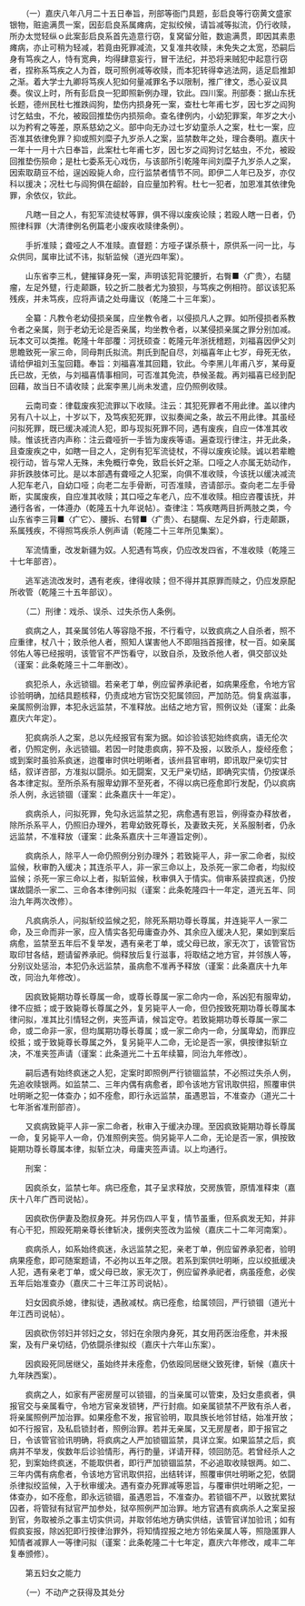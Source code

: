 <!-- { "loadSidebar": true } -->
　　（一）嘉庆八年八月二十五日奉旨，刑部等衙门具题，彭启良等行窃黄文盛家银物，赃逾满贯一案，因彭启良系属瘫病，定拟绞候，请旨减等拟流，仍行收赎，所办太觉轻纵ｏ此案彭启良系首先造意行窃，复窝留分赃，数逾满贯，即因其素患瘫病，亦止可稍为轻减，若竟由死罪减流，又复准共收赎，未免失之太宽，恐嗣后身有笃疾之人，恃有宽典，均得肆意妄行，冒干法纪，并恐将来贼犯中起意行窃者，捏称系笃疾之人为首，既可照例减等收赎，而本犯转得幸逃法网，适足启推卸之渐。着大学士九卿将笃疾人犯如何量减罪名予以限制，推广律文，悉心妥议具奏。俟议上时，所有彭启良一犯即照新例办理，钦此。四川案。刑部奏：据山东抚长题，德州民杜七推跌阎狗，垫伤内损身死一案，查杜七年甫七岁，因七岁之阎狗讨乞蛄虫，不允，被殴回推垫伤内损殒命。查名律例内，小幼犯罪案，年岁之大小以为矜宥之等差，原系慈幼之义。部中向无办过七岁幼童杀人之案，杜七一案，应否准其依律免罪？抑或照刘糜子九岁杀人之案，监禁数年之处，理合奏明。嘉庆十一年十一月十六日奉旨，此案杜七年甫七岁，因七岁之阎狗讨乞蛄虫，不允，被殴回推垫伤殒命；是杜七委系无心戏伤，与该部所引乾隆年间刘糜子九岁杀人之案，因索取葫豆不给，逞凶殴毙人命，应行监禁者情节不同。即伊二人年已及岁，亦仅科以援决；况杜七与阎狗俱在龆龄，自应量加矜宥。杜七一犯者，加恩准其依律免罪，余依仪，钦此。

　　凡瞎一目之人，有犯军流徒杖等罪，俱不得以废疾论赎；若殴人瞎一日者，仍照律科罪（大清律例名例篇老小废疾收赎律条例）。

　　手折准赎；聋哑之人不准赎。直督题：方哑子谋杀蔡十，原供系一问一比，与众供同，属审比试不讳，拟斩监候（道光四年案）。

　　山东省李三札，健摧铎身死一案，声明该犯背驼腰折，右臀■〈疒贵〉，右腿瘤，左足外躄，行走颠蹶，较之折二肢者尤为狼狈，与笃疾之例相符。部议该犯系残疾，并未笃疾，应将声请之处毋庸议（乾隆二十三年案）。

　　全纂：凡教令老幼侵损亲属，应坐教令者，以侵损凡人之罪。如所侵损者系教令者之亲属，则于老幼无论是否亲属，均坐教令者，以某侵损亲属之罪分别加减。玩本文可以类推。乾隆十年部覆：河抚硕查：乾隆元年浙抚稽题，刘福喜因伊父刘思瞻致死一家三命，同母荆氏拟流。荆氏到配自尽，刘福喜年止七岁，母死无依，请给伊祖刘玉玺回籍。奉旨：刘福喜准其回籍，钦此。今李黑儿年甫八岁，某母夏氏已故，无依，与刘福喜情事相同，可否准其免流，恭候圣裁。再刘福喜已经到配回藉，故当日不请收赎；此案李黑儿尚未发遣，应仍照例收赎。

　　云南司查：律载废疾犯流罪以下收赎。注云：其犯死罪者不用此律。盖以律内另有八十以上，十岁以下，及笃疾犯死罪，议拟奏闻之条，故云不用此律。其虽经问拟死罪，既已缓决减流人犯，即与现拟死罪不同，遇有废疾，自应一体准其收赎。惟该抚咨内声称：注云聋哑折一手皆为废疾等语。遍查现行律注，并无此条，且查废疾之中，如瞎一目之人，定例有犯军流徒杖，不得以废疾论赎。诚以若辈瞻视行动，皆与常人无殊，未免概行幸免，致启长奸之渐。口哑之人亦属无妨动作，非折跌肢体可比。是以本部遇有聋哑之人犯案，向俱不准收赎，今该抚以缓决减流人犯车老八，自幼口哑；向老二左手骨断，可否准赎，咨请部示。查向老二左手骨断，实属废疾，自应准其收赎；其口哑之车老八，应不准收赎。相应咨覆该抚，并通行各省，一体遵办（乾隆五十九年说帖）。查律注：笃疾瞎两目折两肢之类，今山东省李三背■〈疒它〉、腰拆、右臂■〈疒贵〉、右腿瘸、左足外癖，行走颠蹶，系属残疾，不得照笃疾杀人例声请（乾隆二十三年所见集案）。

　　军流情重，改发新疆为奴。人犯遇有笃疾，仍应改发四省，不准收赎（乾隆三十七年部咨）。

　　逃军逃流改发时，遇有老疾，律得收赎；但不得并其原罪而赎之，仍应发原配所收管（乾隆三十五年部议）。

　　（二）刑律：戏杀、误杀、过失杀伤人条例。

　　疯病之人，其亲属邻佑人等容隐不报，不行看守，以致疯病之人自杀者，照不应重律，杖八十；致杀他人者，照知人谋害他人不即阻挡首报律，杖一百。如亲属邻佑人等已经报明，该管官不严饬看守，以致自杀，及致杀他人者，俱交部议处（谨案：此条乾隆三十二年删改）。

　　疯犯杀人，永远锁锢。若亲老丁单，例应留养承祀者，如病果痊愈，令地方官诊验明确，加结具题核释，仍责成地方官饬交犯属领回，严加防范。倘复病滋事，亲属照例治罪，本犯永远监禁，不准释放。出结之地方官，照例议处（谨案：此条嘉庆六年定）。

　　犯疯病杀人之案，总以先经报官有案为据。如诊验该犯始终疯病，语无伦次者，仍照定例，永远锁锢。若因一时陡患疯病，猝不及报，以致杀人，旋经痊愈；或到案时虽验系疯迷，迨覆审时供吐明晰者，该州县官审明，即讯取尸亲切实甘结，叙详咨部，方准拟以闘杀。如无闘案，又无尸亲切结，即确究实情，仍按谋杀各本律定拟。至所杀系有服卑幼罪不至死者，不得以病已痊愈即行发配，仍以疯病杀人例，永远锁锢（谨案：此条嘉庆十一年定）。

　　疯病杀人，问拟死罪，免勾永远监禁之犯，病愈遇有恩旨，例得查办释放者，除所杀系平人，仍照旧办理外，若卑幼致死尊长，及妻致夫死，关系服制者，仍永远监禁，不准释放（谨案：此条系嘉庆十三年遵旨定例）。

　　疯病杀人，除平人一命仍照例分别办理外；若致毙平人，非一家二命者，拟绞监候，秋审酌入缓决；其连杀平人，非一家三命以上，及杀死一家二命者，均拟绞监候；杀死一家三命以上者，拟斩监候，秋审俱入于情实。倘审系装捏疯迷，仍按谋故闘杀一家二、三命各本律例问拟（谨案：此条乾隆四十一年定，道光五年、同治九年两次改修）。

　　凡疯病杀人，问拟斩绞监候之犯，除死系期功尊长尊属，并连毙平人一家二命，及三命而非一家，应入情实各犯毋庸查办外、其余应入缓决人犯，果如到案后病愈，监禁至五年后不复举发，遇有亲老丁单，或父母已故，家无次丁，该管官饬取印甘各结，题请留养承祀。倘释放后复行滋事，将取结之地方官，并邻族人等，分别议处惩治，本犯仍永远监禁，虽病愈不准再予释放（谨案：此条嘉庆十九年改，同治九年修改）。

　　因疯致毙期功尊长尊属一命，或尊长尊属一家二命内一命，系凶犯有服卑幼，律不应抵；或于致毙尊长尊属之外，复另毙平人一命，但仍按致死期功尊长尊属本律问拟，准其比引情轻之例，夹签声请，候旨定夺。若致毙期功尊长尊属一家二命，或二命非一家，但均属期功尊长尊属；或一家二命内一命，分属卑幼，而罪应绞抵；或于致毙尊长尊属之外，复另毙平人二命，无论是否一家，俱按律拟斩立决，不准夹签声请（谨案：此条道光二十五年续纂，同治九年修改）。

　　嗣后遇有始终疯迷之人犯，定案时即照例严行锁锢监禁，不必照过失杀人例，先追收赎银两。如监禁二、三年内偶有病愈者，即令该地方官讯取供招，照覆审供吐明晰之犯一体查办；如不痊愈，即行永远监禁，虽遇恩旨，不准查办（道光二十七年浙省准刑部咨）。

　　又疯病致毙平人非一家二命者，秋审入于缓决办理。至因疯致毙期功尊长尊属一命，复另毙平人一命，仍准照例夹签。倘另毙平人二命，无论是否一家，俱按致毙期功尊长尊属本律，拟斩立决，毋庸夹签声请。以上均通行。

　　刑案：

　　因疯杀女，监禁七年。病已痊愈，其子呈求释放，交房族管，原情准释束（嘉庆十八年广西司说帖）。

　　因疯砍伤伊妻及胞叔身死。并另伤四人平复，情节虽重，但系疯发无知，并非有心干犯，照殴死期亲尊长律斩决，援例夹签改为监候（嘉庆二十二年河南案）。

　　疯病杀人，如系始终疯迷，永远监禁之犯，亲老丁单，例应留养承犯者，验明病果痊愈，即可随案题请，不必拘以五年之限。若系到案供吐明晰，应以绞抵缓决人犯，遇有亲老丁单，或父母已故，家无次丁，例应留养承祀者，病虽痊愈，必俟五年后始准查办（嘉庆二十三年江苏司说帖）。

　　妇女因疯杀媳，律拟徒，遇赦减杖。病已痊愈，给属领回，严行锁锢（道光十年江西司说帖）。

　　因疯砍伤邻妇并邻妇之女，邻妇在余限内身死，其女用药医治痊愈，并未报案，及有尸亲切结，仍依闘杀律拟绞（嘉庆十六年山东案）。

　　因疯殴死同居继父，虽始终并未痊愈，仍依殴同居继父致死律，斩候（嘉庆十九年陕西案）。

　　疯病之人，如家有严密房屋可以锁锢，的当亲属可以管束，及妇女患疯者，俱报官交与亲属看守，令地方官亲发锁铐，严行封痼。如亲属锁禁不严致有杀人者，将亲属照例严加治罪。如果痊愈不发，报官验明，取具族长地邻甘结，始准开放；如不行报官，及私启锁封者，照例治罪。若并无亲属，又无房屋者，即于报官之日，令该管官验讯明确，将疯病之人严加锁锢监禁，具详立案。如果监禁之后，疯病并不举发，俟数年后诊验情形，再行酌量，详请开释，领回防范。若曾经杀人之犯，到案始终疯迷，不能取供者，即行严加锁锢监禁，不必追取收赎银两。如二、三年内偶有病愈者，令该地方官讯取供招，出结转详，照覆审供吐明晰之犯，依闘杀律拟绞监候，入于秋审缓决。遇有查办死罪减等恩旨，与覆审供吐明晰之犯，一体查办，如不痊愈，即永远锁锢，虽遇恩旨，不准查办。若锁锢不严，以致扰累狱囚者，将管狱有狱官严加参处，狱卒照例严加治罪。地方官遇有疯病杀人之案呈报到官，务取被杀之事主切实供词，并取邻佑地方确实供结，该管官详加验讯；如有假疯妄报，除凶犯即行按律治罪外，将知情捏报之地方邻佑亲属人等，照隐匿罪人知情者减罪人一等律问拟（谨案：此条乾隆二十七年定，嘉庆六年修改，咸丰二年复奉颁修）。

　　第五妇女之能力

　　（一）不动产之获得及其处分

